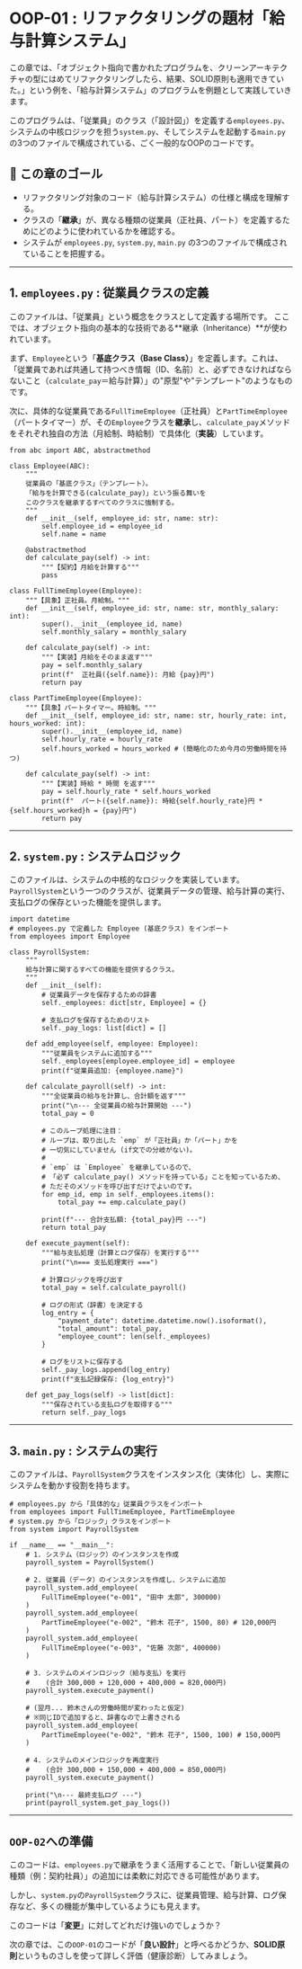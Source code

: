 # OOP-01 : リファクタリングの題材「給与計算システム」

この章では、「オブジェクト指向で書かれたプログラムを、クリーンアーキテクチャの型にはめてリファクタリングしたら、結果、SOLID原則も適用できていた。」という例を、「給与計算システム」のプログラムを例題として実践していきます。

このプログラムは、「従業員」のクラス（「設計図」）を定義する`employees.py`、システムの中核ロジックを担う`system.py`、そしてシステムを起動する`main.py`の3つのファイルで構成されている、ごく一般的なOOPのコードです。

## 🎯 この章のゴール

  * リファクタリング対象のコード（給与計算システム）の仕様と構成を理解する。
  * クラスの「**継承**」が、異なる種類の従業員（正社員、パート）を定義するためにどのように使われているかを確認する。
  * システムが `employees.py`, `system.py`, `main.py` の3つのファイルで構成されていることを把握する。

-----

## 1\. `employees.py` : 従業員クラスの定義

このファイルは、「従業員」という概念をクラスとして定義する場所です。
ここでは、オブジェクト指向の基本的な技術である\*\*継承（Inheritance）\*\*が使われています。

まず、`Employee`という「**基底クラス（Base Class）**」を定義します。これは、「従業員であれば共通して持つべき情報（ID、名前）と、必ずできなければならないこと（`calculate_pay`＝給与計算）」の"原型"や"テンプレート"のようなものです。

次に、具体的な従業員である`FullTimeEmployee`（正社員）と`PartTimeEmployee`（パートタイマー）が、その`Employee`クラスを**継承**し、`calculate_pay`メソッドをそれぞれ独自の方法（月給制、時給制）で具体化（**実装**）しています。

```python: employees.py
from abc import ABC, abstractmethod

class Employee(ABC):
    """
    従業員の「基底クラス」（テンプレート）。
    「給与を計算できる(calculate_pay)」という振る舞いを
    このクラスを継承するすべてのクラスに強制する。
    """
    def __init__(self, employee_id: str, name: str):
        self.employee_id = employee_id
        self.name = name

    @abstractmethod
    def calculate_pay(self) -> int:
        """【契約】月給を計算する"""
        pass

class FullTimeEmployee(Employee):
    """【具象】正社員。月給制。"""
    def __init__(self, employee_id: str, name: str, monthly_salary: int):
        super().__init__(employee_id, name)
        self.monthly_salary = monthly_salary

    def calculate_pay(self) -> int:
        """【実装】月給をそのまま返す"""
        pay = self.monthly_salary
        print(f"  正社員({self.name}): 月給 {pay}円")
        return pay

class PartTimeEmployee(Employee):
    """【具象】パートタイマー。時給制。"""
    def __init__(self, employee_id: str, name: str, hourly_rate: int, hours_worked: int):
        super().__init__(employee_id, name)
        self.hourly_rate = hourly_rate
        self.hours_worked = hours_worked # (簡略化のため今月の労働時間を持つ)

    def calculate_pay(self) -> int:
        """【実装】時給 * 時間 を返す"""
        pay = self.hourly_rate * self.hours_worked
        print(f"  パート({self.name}): 時給{self.hourly_rate}円 * {self.hours_worked}h = {pay}円")
        return pay
```

-----

## 2\. `system.py` : システムロジック

このファイルは、システムの中核的なロジックを実装しています。
`PayrollSystem`という一つのクラスが、従業員データの管理、給与計算の実行、支払ログの保存といった機能を提供します。

```python: system.py
import datetime
# employees.py で定義した Employee (基底クラス) をインポート
from employees import Employee 

class PayrollSystem:
    """
    給与計算に関するすべての機能を提供するクラス。
    """
    def __init__(self):
        # 従業員データを保存するための辞書
        self._employees: dict[str, Employee] = {}
        
        # 支払ログを保存するためのリスト
        self._pay_logs: list[dict] = []

    def add_employee(self, employee: Employee):
        """従業員をシステムに追加する"""
        self._employees[employee.employee_id] = employee
        print(f"従業員追加: {employee.name}")

    def calculate_payroll(self) -> int:
        """全従業員の給与を計算し、合計額を返す"""
        print("\n--- 全従業員の給与計算開始 ---")
        total_pay = 0
        
        # このループ処理に注目：
        # ループは、取り出した `emp` が「正社員」か「パート」かを
        # 一切気にしていません (if文での分岐がない)。
        #
        # `emp` は `Employee` を継承しているので、
        # 「必ず calculate_pay() メソッドを持っている」ことを知っているため、
        # ただそのメソッドを呼び出すだけでよいのです。
        for emp_id, emp in self._employees.items():
            total_pay += emp.calculate_pay()
            
        print(f"--- 合計支払額: {total_pay}円 ---")
        return total_pay

    def execute_payment(self):
        """給与支払処理（計算とログ保存）を実行する"""
        print("\n=== 支払処理実行 ===")
        
        # 計算ロジックを呼び出す
        total_pay = self.calculate_payroll()
        
        # ログの形式（辞書）を決定する
        log_entry = {
            "payment_date": datetime.datetime.now().isoformat(),
            "total_amount": total_pay,
            "employee_count": len(self._employees)
        }
        
        # ログをリストに保存する
        self._pay_logs.append(log_entry)
        print(f"支払記録保存: {log_entry}")
    
    def get_pay_logs(self) -> list[dict]:
        """保存されている支払ログを取得する"""
        return self._pay_logs
```

-----

## 3\. `main.py` : システムの実行

このファイルは、`PayrollSystem`クラスをインスタンス化（実体化）し、実際にシステムを動かす役割を持ちます。

```python: main.py
# employees.py から「具体的な」従業員クラスをインポート
from employees import FullTimeEmployee, PartTimeEmployee
# system.py から「ロジック」クラスをインポート
from system import PayrollSystem

if __name__ == "__main__":
    # 1. システム（ロジック）のインスタンスを作成
    payroll_system = PayrollSystem()

    # 2. 従業員（データ）のインスタンスを作成し、システムに追加
    payroll_system.add_employee(
        FullTimeEmployee("e-001", "田中 太郎", 300000)
    )
    payroll_system.add_employee(
        PartTimeEmployee("e-002", "鈴木 花子", 1500, 80) # 120,000円
    )
    payroll_system.add_employee(
        FullTimeEmployee("e-003", "佐藤 次郎", 400000)
    )

    # 3. システムのメインロジック（給与支払）を実行
    #    (合計 300,000 + 120,000 + 400,000 = 820,000円)
    payroll_system.execute_payment()
    
    # (翌月... 鈴木さんの労働時間が変わったと仮定)
    # ※同じIDで追加すると、辞書なので上書きされる
    payroll_system.add_employee(
        PartTimeEmployee("e-002", "鈴木 花子", 1500, 100) # 150,000円
    )
    
    # 4. システムのメインロジックを再度実行
    #    (合計 300,000 + 150,000 + 400,000 = 850,000円)
    payroll_system.execute_payment()
    
    print("\n--- 最終支払ログ ---")
    print(payroll_system.get_pay_logs())
```

-----

## `OOP-02`への準備

このコードは、`employees.py`で継承をうまく活用することで、「新しい従業員の種類（例：契約社員）」の追加には柔軟に対応できる可能性があります。

しかし、`system.py`の`PayrollSystem`クラスに、従業員管理、給与計算、ログ保存など、多くの機能が集中しているようにも見えます。

このコードは「**変更**」に対してどれだけ強いのでしょうか？

次の章では、この`OOP-01`のコードが「**良い設計**」と呼べるかどうか、**SOLID原則**というものさしを使って詳しく評価（健康診断）してみましょう。